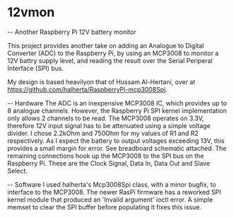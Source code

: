 # 12vmon
-- Another Raspberry Pi 12V battery monitor

This project provides another take on adding an Analogue to Digital Converter (ADC) to the Raspberry Pi, by using an MCP3008 to monitor a 12V battry supply level, and reading the result over the Serial Periperal Interface (SPI) bus.

My design is based heavilyon that of Hussam Al-Hertani, over at https://github.com/halherta/RaspberryPi-mcp3008Spi.

-- Hardware
The ADC is an inexpensive MCP3008 IC, which provides up to 8 analogue channels. However, the Raspberry Pi SPI kernel implementation only allows 2 channels to be read. The MCP3008 operates on 3.3V, therefore 12V input signal has to be attenuated using a simple voltage divider. I chose 2.2kOhm and 750Ohm for my values of R1 and R2 respectively. As I expect the battery to output voltages exceeding 13V, this provides a small margin for error. See breadboard schematic attached. The remaining connections hook up the MCP3008 to the SPI bus on the Raspberry Pi. These are the Clock Signal, Data In, Data Out and Slave Select.

-- Software
I used halherta's Mcp3008Spi class, with a minor bugfix, to interface to the MCP3008. The newer RasPi firmware has a reworked SPI kernel module that produced an 'Invalid argument' ioctl error. A simple memset to clear the SPI buffer before populating it fixes this issue.
